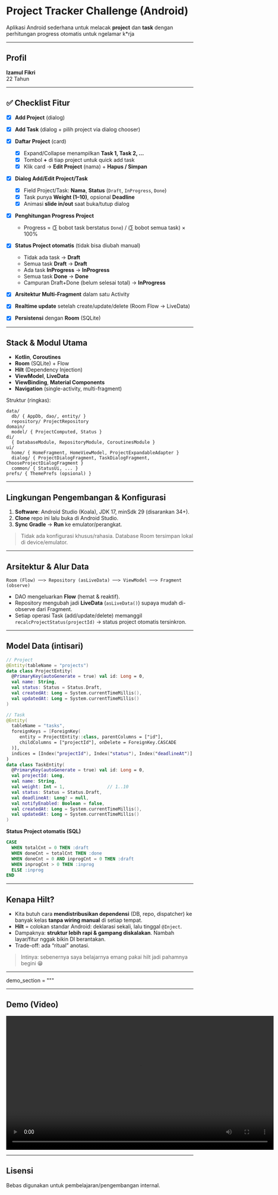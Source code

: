 # Project Tracker Challenge (Android)

Aplikasi Android sederhana untuk melacak **project** dan **task** dengan perhitungan progress otomatis untuk ngelamar k*rja

---


## Profil

**Izamul Fikri**  
22 Tahun

---


## ✅ Checklist Fitur

- [x] **Add Project** (dialog)
- [x] **Add Task** (dialog + pilih project via dialog chooser)
- [x] **Daftar Project** (card)
    - [x] Expand/Collapse menampilkan **Task 1, Task 2, …**
    - [x] Tombol **+** di tiap project untuk quick add task
    - [x] Klik card → **Edit Project** (nama) + **Hapus / Simpan**
- [x] **Dialog Add/Edit Project/Task**
    - [x] Field Project/Task: **Nama**, **Status** (`Draft`, `InProgress`, `Done`)
    - [x] Task punya **Weight (1–10)**, opsional **Deadline**
    - [x] Animasi **slide in/out** saat buka/tutup dialog
- [x] **Penghitungan Progress Project**
    - Progress = (∑ bobot task berstatus `Done`) / (∑ bobot semua task) × 100%
- [x] **Status Project otomatis** (tidak bisa diubah manual)
    - Tidak ada task → **Draft**
    - Semua task **Draft** → **Draft**
    - Ada task **InProgress** → **InProgress**
    - Semua task **Done** → **Done**
    - Campuran Draft+Done (belum selesai total) → **InProgress**
- [x] **Arsitektur Multi-Fragment** dalam satu Activity
- [x] **Realtime update** setelah create/update/delete (Room Flow → LiveData)
- [x] **Persistensi** dengan **Room** (SQLite)


---

## Stack & Modul Utama

- **Kotlin**, **Coroutines**
- **Room** (SQLite) + Flow
- **Hilt** (Dependency Injection)
- **ViewModel**, **LiveData**
- **ViewBinding**, **Material Components**
- **Navigation** (single-activity, multi-fragment)

Struktur (ringkas):
```
data/
  db/ { AppDb, dao/, entity/ }
  repository/ ProjectRepository
domain/
  model/ { ProjectComputed, Status }
di/
  { DatabaseModule, RepositoryModule, CoroutinesModule }
ui/
  home/ { HomeFragment, HomeViewModel, ProjectExpandableAdapter }
  dialog/ { ProjectDialogFragment, TaskDialogFragment, ChooseProjectDialogFragment }
  common/ { StatusUi, ... }
prefs/ { ThemePrefs (opsional) }
```

---

## Lingkungan Pengembangan & Konfigurasi

1. **Software**: Android Studio (Koala), JDK 17, minSdk 29 (disarankan 34+).
2. **Clone** repo ini lalu buka di Android Studio.
3. **Sync Gradle** → **Run** ke emulator/perangkat.

> Tidak ada konfigurasi khusus/rahasia. Database Room tersimpan lokal di device/emulator.

---

## Arsitektur & Alur Data

```
Room (Flow) ──> Repository (asLiveData) ──> ViewModel ──> Fragment (observe)
```

- DAO mengeluarkan **Flow** (hemat & reaktif).
- Repository mengubah jadi **LiveData** (`asLiveData()`) supaya mudah di-observe dari Fragment.
- Setiap operasi Task (add/update/delete) memanggil `recalcProjectStatus(projectId)` → status project otomatis tersinkron.

---

## Model Data (intisari)

```kotlin
// Project
@Entity(tableName = "projects")
data class ProjectEntity(
  @PrimaryKey(autoGenerate = true) val id: Long = 0,
  val name: String,
  val status: Status = Status.Draft,
  val createdAt: Long = System.currentTimeMillis(),
  val updatedAt: Long = System.currentTimeMillis()
)

// Task
@Entity(
  tableName = "tasks",
  foreignKeys = [ForeignKey(
     entity = ProjectEntity::class, parentColumns = ["id"],
     childColumns = ["projectId"], onDelete = ForeignKey.CASCADE
  )],
  indices = [Index("projectId"), Index("status"), Index("deadlineAt")]
)
data class TaskEntity(
  @PrimaryKey(autoGenerate = true) val id: Long = 0,
  val projectId: Long,
  val name: String,
  val weight: Int = 1,                // 1..10
  val status: Status = Status.Draft,
  val deadlineAt: Long? = null,
  val notifyEnabled: Boolean = false,
  val createdAt: Long = System.currentTimeMillis(),
  val updatedAt: Long = System.currentTimeMillis()
)
```

**Status Project otomatis (SQL)**
```sql
CASE
  WHEN totalCnt = 0 THEN :draft
  WHEN doneCnt = totalCnt THEN :done
  WHEN doneCnt = 0 AND inprogCnt = 0 THEN :draft
  WHEN inprogCnt > 0 THEN :inprog
  ELSE :inprog
END
```

---

## Kenapa Hilt?

- Kita butuh cara **mendistribusikan dependensi** (DB, repo, dispatcher) ke banyak kelas **tanpa wiring manual** di setiap tempat.
- **Hilt** = colokan standar Android: deklarasi sekali, lalu tinggal `@Inject`.
- Dampaknya: **struktur lebih rapi & gampang diskalakan**. Nambah layar/fitur nggak bikin DI berantakan.
- Trade-off: ada “ritual” anotasi.

> Intinya: sebenernya saya belajarnya emang pakai hilt jadi pahamnya begini 😁

---

demo_section = """

---

## Demo (Video)

<video src="demo/demo.mp4" controls width="720">
  Your browser doesn't support embedded video. 
</video>

---

## Lisensi

Bebas digunakan untuk pembelajaran/pengembangan internal. 
